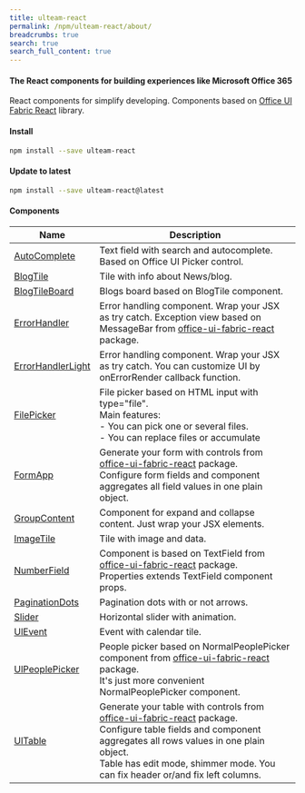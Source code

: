 ```yaml
---
title: ulteam-react
permalink: /npm/ulteam-react/about/
breadcrumbs: true
search: true
search_full_content: true
---
```


#### The React components for building experiences like Microsoft Office 365

React components for simplify developing.
Components based on [Office UI Fabric React](https://www.npmjs.com/package/office-ui-fabric-react) library.

#### Install

```bash
npm install --save ulteam-react
```

#### Update to latest

```bash
npm install --save ulteam-react@latest
```



#### Components

| Name | Description |
|-|-|
| [AutoComplete](/npm/ulteam-react/autocomplete/) | Text field with search and autocomplete. Based on Office UI Picker control. |
| [BlogTile](/npm/ulteam-react/blogtile/) | Tile with info about News/blog. |
| [BlogTileBoard](/npm/ulteam-react/blogtileboard/) | Blogs board based on BlogTile component. |
| [ErrorHandler](/npm/ulteam-react/errorhandler/) | Error handling component. Wrap your JSX as try catch. Exception view based on MessageBar from [office-ui-fabric-react](https://www.npmjs.com/package/office-ui-fabric-react) package. |
| [ErrorHandlerLight](/npm/ulteam-react/errorhandlerlight/) | Error handling component. Wrap your JSX as try catch. You can customize UI by onErrorRender callback function. |
| [FilePicker](/npm/ulteam-react/filepicker/) | File picker based on HTML input with type="file".<br>Main features:<br>- You can pick one or several files.<br>- You can replace files or accumulate |
| [FormApp](/npm/ulteam-react/formapp/) | Generate your form with controls from [office-ui-fabric-react](https://www.npmjs.com/package/office-ui-fabric-react) package.<br>Configure form fields and component aggregates all field values in one plain object. |
| [GroupContent](/npm/ulteam-react/groupcontent/) | Component for expand and collapse content. Just wrap your JSX elements. |
| [ImageTile](/npm/ulteam-react/imagetile/) | Tile with image and data. |
| [NumberField](/npm/ulteam-react/numberfield/) | Component is based on TextField from [office-ui-fabric-react](https://www.npmjs.com/package/office-ui-fabric-react) package.<br>Properties extends TextField component props. |
| [PaginationDots](/npm/ulteam-react/paginationdots/) | Pagination dots with or not arrows. |
| [Slider](/npm/ulteam-react/slider/) | Horizontal slider with animation. |
| [UlEvent](/npm/ulteam-react/ulevent/) | Event with calendar tile. |
| [UlPeoplePicker](/npm/ulteam-react/ulpeoplepicker/) | People picker based on NormalPeoplePicker component from [office-ui-fabric-react](https://www.npmjs.com/package/office-ui-fabric-react) package.<br>It's just more convenient NormalPeoplePicker component. |
| [UlTable](/npm/ulteam-react/ultable/) | Generate your table with controls from [office-ui-fabric-react](https://www.npmjs.com/package/office-ui-fabric-react) package.<br>Configure table fields and component aggregates all rows values in one plain object.<br>Table has edit mode, shimmer mode. You can fix header or/and fix left columns. |
